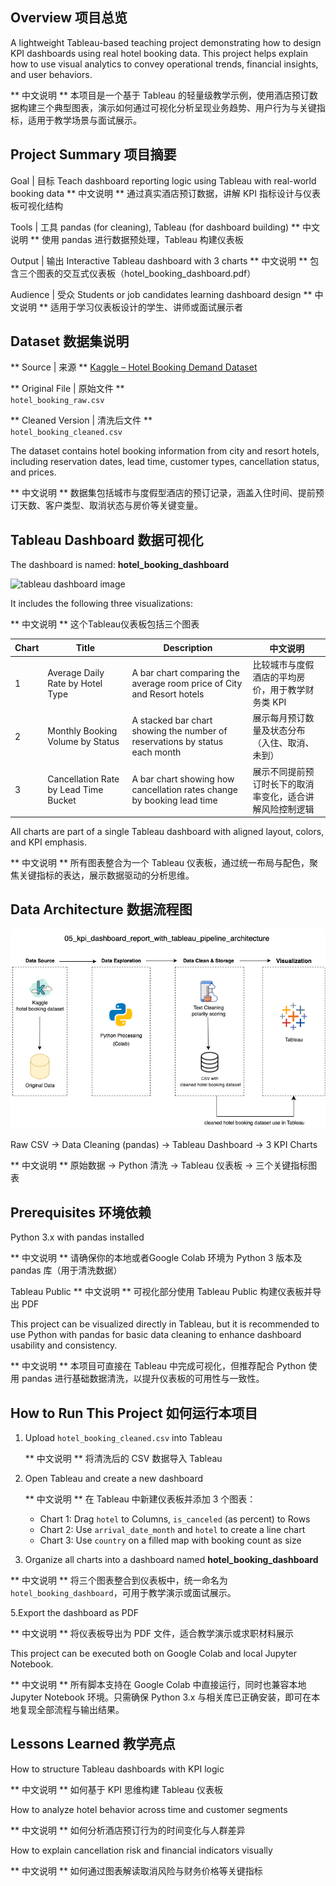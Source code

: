 ## Overview 项目总览

A lightweight Tableau-based teaching project demonstrating how to design KPI dashboards using real hotel booking data. This project helps explain how to use visual analytics to convey operational trends, financial insights, and user behaviors.

** 中文说明 ** 本项目是一个基于 Tableau 的轻量级教学示例，使用酒店预订数据构建三个典型图表，演示如何通过可视化分析呈现业务趋势、用户行为与关键指标，适用于教学场景与面试展示。

## Project Summary 项目摘要

Goal | 目标
Teach dashboard reporting logic using Tableau with real-world booking data
** 中文说明 ** 通过真实酒店预订数据，讲解 KPI 指标设计与仪表板可视化结构

Tools | 工具
pandas (for cleaning), Tableau (for dashboard building)
** 中文说明 ** 使用 pandas 进行数据预处理，Tableau 构建仪表板

Output | 输出
Interactive Tableau dashboard with 3 charts
** 中文说明 ** 包含三个图表的交互式仪表板（hotel_booking_dashboard.pdf）

Audience | 受众
Students or job candidates learning dashboard design
** 中文说明 ** 适用于学习仪表板设计的学生、讲师或面试展示者


## Dataset 数据集说明

** Source | 来源 **  [Kaggle – Hotel Booking Demand Dataset](https://www.kaggle.com/datasets/jessemostipak/hotel-booking-demand)

** Original File | 原始文件 **  
`hotel_booking_raw.csv`

** Cleaned Version | 清洗后文件 **  
`hotel_booking_cleaned.csv`

The dataset contains hotel booking information from city and resort hotels, including reservation dates, lead time, customer types, cancellation status, and prices.

** 中文说明 ** 数据集包括城市与度假型酒店的预订记录，涵盖入住时间、提前预订天数、客户类型、取消状态与房价等关键变量。

## Tableau Dashboard 数据可视化

The dashboard is named: **hotel_booking_dashboard**

![tableau dashboard image](ecommerce_behavior_dashboard.twbx.png)

It includes the following three visualizations:

** 中文说明 ** 这个Tableau仪表板包括三个图表

| Chart | Title                        | Description | 中文说明 |
|-------|------------------------------|-------------|----------|
| 1     | Average Daily Rate by Hotel Type| A bar chart comparing the average room price of City and Resort hotels | 比较城市与度假酒店的平均房价，用于教学财务类 KPI |
| 2     | Monthly Booking Volume by Status| A stacked bar chart showing the number of reservations by status each month | 展示每月预订数量及状态分布（入住、取消、未到） |
| 3     | Cancellation Rate by Lead Time Bucket| A bar chart showing how cancellation rates change by booking lead time | 展示不同提前预订时长下的取消率变化，适合讲解风险控制逻辑|

All charts are part of a single Tableau dashboard with aligned layout, colors, and KPI emphasis.

** 中文说明 **  所有图表整合为一个 Tableau 仪表板，通过统一布局与配色，聚焦关键指标的表达，展示数据驱动的分析思维。

## Data Architecture 数据流程图

![Data Architecture](kpi_dashboard_report_with_tableau_pipeline.png)

Raw CSV → Data Cleaning (pandas) → Tableau Dashboard → 3 KPI Charts

** 中文说明 ** 原始数据 → Python 清洗 → Tableau 仪表板 → 三个关键指标图表

## Prerequisites 环境依赖

Python 3.x with pandas installed

** 中文说明 ** 请确保你的本地或者Google Colab 环境为 Python 3 版本及 pandas 库（用于清洗数据）

Tableau Public ** 中文说明 ** 可视化部分使用 Tableau Public 构建仪表板并导出 PDF

This project can be visualized directly in Tableau, but it is recommended to use Python with pandas for basic data cleaning to enhance dashboard usability and consistency.

** 中文说明 **  本项目可直接在 Tableau 中完成可视化，但推荐配合 Python 使用 pandas 进行基础数据清洗，以提升仪表板的可用性与一致性。

## How to Run This Project 如何运行本项目

1. Upload `hotel_booking_cleaned.csv` into Tableau
   
   ** 中文说明 ** 将清洗后的 CSV 数据导入 Tableau

3. Open Tableau and create a new dashboard
    
   ** 中文说明 ** 在 Tableau 中新建仪表板并添加 3 个图表：

   - Chart 1: Drag `hotel` to Columns, `is_canceled` (as percent) to Rows  
   - Chart 2: Use `arrival_date_month` and `hotel` to create a line chart  
   - Chart 3: Use `country` on a filled map with booking count as size

4. Organize all charts into a dashboard named **hotel_booking_dashboard**  

** 中文说明 ** 将三个图表整合到仪表板中，统一命名为 `hotel_booking_dashboard`，可用于教学演示或面试展示。

5.Export the dashboard as PDF

** 中文说明 ** 将仪表板导出为 PDF 文件，适合教学演示或求职材料展示

This project can be executed both on Google Colab and local Jupyter Notebook.

** 中文说明 ** 所有脚本支持在 Google Colab 中直接运行，同时也兼容本地 Jupyter Notebook 环境。只需确保 Python 3.x 与相关库已正确安装，即可在本地复现全部流程与输出结果。

## Lessons Learned 教学亮点

How to structure Tableau dashboards with KPI logic

** 中文说明 ** 如何基于 KPI 思维构建 Tableau 仪表板

How to analyze hotel behavior across time and customer segments

** 中文说明 ** 如何分析酒店预订行为的时间变化与人群差异

How to explain cancellation risk and financial indicators visually

** 中文说明 ** 如何通过图表解读取消风险与财务价格等关键指标

